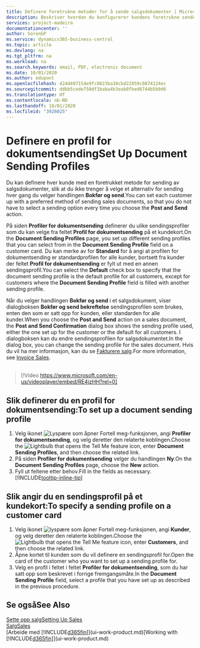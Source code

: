 ```yaml
---
title: Definere foretrukne metoder for å sende salgsdokumenter | Microsoft-dokumentasjon
description: Beskriver hvordan du konfigurerer kundens foretrukne sendemetode for salgsdokumenter, for eksempel e-post, PDF-fil, elektronisk dokument og så videre.
services: project-madeira
documentationcenter: ''
author: SorenGP
ms.service: dynamics365-business-central
ms.topic: article
ms.devlang: na
ms.tgt_pltfrm: na
ms.workload: na
ms.search.keywords: email, PDF, electronic document
ms.date: 10/01/2020
ms.author: edupont
ms.openlocfilehash: 424d497154e9fc8023ba38cbd22859c0874124ec
ms.sourcegitcommit: ddbb5cede750df1baba4b3eab8fbed6744b5b9d6
ms.translationtype: HT
ms.contentlocale: nb-NO
ms.lasthandoff: 10/01/2020
ms.locfileid: "3926025"
---
```

# <a name="set-up-document-sending-profiles"></a><span data-ttu-id="e1f25-103">Definere en profil for dokumentsending</span><span class="sxs-lookup"><span data-stu-id="e1f25-103">Set Up Document Sending Profiles</span></span>
<span data-ttu-id="e1f25-104">Du kan definere hver kunde med en foretrukket metode for sending av salgsdokumenter, slik at du ikke trenger å velge et alternativ for sending hver gang du velger handlingen **Bokfør og send**.</span><span class="sxs-lookup"><span data-stu-id="e1f25-104">You can set each customer up with a preferred method of sending sales documents, so that you do not have to select a sending option every time you choose the **Post and Send** action.</span></span>

<span data-ttu-id="e1f25-105">På siden **Profiler for dokumentsending** definerer du ulike sendingsprofiler som du kan velge fra feltet **Profil for dokumentsending** på et kundekort.</span><span class="sxs-lookup"><span data-stu-id="e1f25-105">On the **Document Sending Profiles** page, you set up different sending profiles that you can select from in the **Document Sending Profile** field on a customer card.</span></span> <span data-ttu-id="e1f25-106">Du kan merke av for **Standard** for å angi at profilen for dokumentsending er standardprofilen for alle kunder, bortsett fra kunder der feltet **Profil for dokumentsending** er fylt ut med en annen sendingsprofil.</span><span class="sxs-lookup"><span data-stu-id="e1f25-106">You can select the **Default** check box to specify that the document sending profile is the default profile for all customers, except for customers where the **Document Sending Profile** field is filled with another sending profile.</span></span>

<span data-ttu-id="e1f25-107">Når du velger handlingen **Bokfør og send** i et salgsdokument, viser dialogboksen **Bokfør og send bekreftelse** sendingsprofilen som brukes, enten den som er satt opp for kunden, eller standarden for alle kunder.</span><span class="sxs-lookup"><span data-stu-id="e1f25-107">When you choose the **Post and Send** action on a sales document, the **Post and Send Confirmation** dialog box shows the sending profile used, either the one set up for the customer or the default for all customers.</span></span> <span data-ttu-id="e1f25-108">I dialogboksen kan du endre sendingsprofilen for salgsdokumentet.</span><span class="sxs-lookup"><span data-stu-id="e1f25-108">In the dialog box, you can change the sending profile for the sales document.</span></span> <span data-ttu-id="e1f25-109">Hvis du vil ha mer informasjon, kan du se [Fakturere salg](sales-how-invoice-sales.md).</span><span class="sxs-lookup"><span data-stu-id="e1f25-109">For more information, see [Invoice Sales](sales-how-invoice-sales.md).</span></span>
<br><br>  

> [!Video https://www.microsoft.com/en-us/videoplayer/embed/RE4jzHH?rel=0]

## <a name="to-set-up-a-document-sending-profile"></a><span data-ttu-id="e1f25-110">Slik definerer du en profil for dokumentsending:</span><span class="sxs-lookup"><span data-stu-id="e1f25-110">To set up a document sending profile</span></span>
1. <span data-ttu-id="e1f25-111">Velg ikonet ![Lyspære som åpner Fortell meg-funksjonen](media/ui-search/search_small.png "Fortell hva du vil gjøre"), angi **Profiler for dokumentsending**, og velg deretter den relaterte koblingen.</span><span class="sxs-lookup"><span data-stu-id="e1f25-111">Choose the ![Lightbulb that opens the Tell Me feature](media/ui-search/search_small.png "Tell me what you want to do") icon, enter **Document Sending Profiles**, and then choose the related link.</span></span>
2. <span data-ttu-id="e1f25-112">På siden **Profiler for dokumentsending** velger du handlingen **Ny**.</span><span class="sxs-lookup"><span data-stu-id="e1f25-112">On the **Document Sending Profiles** page, choose the **New** action.</span></span>
3. <span data-ttu-id="e1f25-113">Fyll ut feltene etter behov.</span><span class="sxs-lookup"><span data-stu-id="e1f25-113">Fill in the fields as necessary.</span></span> [!INCLUDE[tooltip-inline-tip](includes/tooltip-inline-tip_md.md)]

## <a name="to-specify-a-sending-profile-on-a-customer-card"></a><span data-ttu-id="e1f25-114">Slik angir du en sendingsprofil på et kundekort:</span><span class="sxs-lookup"><span data-stu-id="e1f25-114">To specify a sending profile on a customer card</span></span>
1. <span data-ttu-id="e1f25-115">Velg ikonet ![lyspære som åpner Fortell meg-funksjonen](media/ui-search/search_small.png "Fortell hva du vil gjøre"), angi **Kunder**, og velg deretter den relaterte koblingen.</span><span class="sxs-lookup"><span data-stu-id="e1f25-115">Choose the ![Lightbulb that opens the Tell Me feature](media/ui-search/search_small.png "Tell me what you want to do") icon, enter **Customers**, and then choose the related link.</span></span>
2. <span data-ttu-id="e1f25-116">Åpne kortet til kunden som du vil definere en sendingsprofil for.</span><span class="sxs-lookup"><span data-stu-id="e1f25-116">Open the card of the customer who you want to set up a sending profile for.</span></span>
3. <span data-ttu-id="e1f25-117">Velg en profil i feltet i feltet **Profiler for dokumentsending**, som du har satt opp som beskrevet i forrige fremgangsmåte.</span><span class="sxs-lookup"><span data-stu-id="e1f25-117">In the **Document Sending Profile** field, select a profile that you have set up as described in the previous procedure.</span></span>

## <a name="see-also"></a><span data-ttu-id="e1f25-118">Se også</span><span class="sxs-lookup"><span data-stu-id="e1f25-118">See Also</span></span>
[<span data-ttu-id="e1f25-119">Sette opp salg</span><span class="sxs-lookup"><span data-stu-id="e1f25-119">Setting Up Sales</span></span>](sales-setup-sales.md)  
[<span data-ttu-id="e1f25-120">Salg</span><span class="sxs-lookup"><span data-stu-id="e1f25-120">Sales</span></span>](sales-manage-sales.md)  
<span data-ttu-id="e1f25-121">[Arbeide med [!INCLUDE[d365fin](includes/d365fin_md.md)]](ui-work-product.md)</span><span class="sxs-lookup"><span data-stu-id="e1f25-121">[Working with [!INCLUDE[d365fin](includes/d365fin_md.md)]](ui-work-product.md)</span></span>
